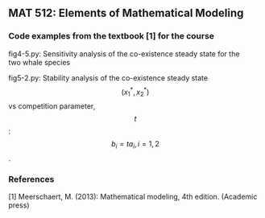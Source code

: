 ## MAT 512: Elements of Mathematical Modeling

### Code examples from the textbook [1] for the course

fig4-5.py: Sensitivity analysis of the co-existence steady state for the  
two whale species

fig5-2.py: Stability analysis of the co-existence steady state $$(x_1^*, x_2^*)$$ vs competition
parameter, $$t$$: $$b_i = t a_i, i = 1, 2$$.

### References

[1] Meerschaert, M. (2013): Mathematical modeling, 4th edition. (Academic press)


